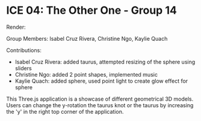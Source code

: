 # ICE 04: The Other One - Group 14

Render:

Group Members: Isabel Cruz Rivera, Christine Ngo, Kaylie Quach

Contributions:
   * Isabel Cruz Rivera: added taurus, attempted resizing of the sphere using sliders
   * Christine Ngo: added 2 point shapes, implemented music
   * Kaylie Quach: added sphere, used point light to create glow effect for sphere

This Three.js application is a showcase of different geometrical 3D models. Users can change the y-rotation the taurus knot or the taurus by increasing the 'y' in the right top corner of the application.
